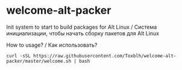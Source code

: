 # welcome-alt-packer

Init system to start to build packages for Alt Linux / Система инициализации, чтобы начать сборку пакетов для Alt Linux

How to usage? / Как использовать? 

```shell
curl -sSL https://raw.githubusercontent.com/Toxblh/welcome-alt-packer/master/welcome.sh | bash
```

